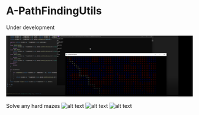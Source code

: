 # A-PathFindingUtils
Under development

![alt text](https://github.com/patrickBakin/A-PathFindingUtils/blob/master/123.png?raw=true)

Solve any hard mazes
![alt text](https://github.com/patrickBakin/A-PathFindingUtils/blob/master/result.png?raw=true)
![alt text](https://github.com/patrickBakin/A-PathFindingUtils/blob/master/result2.png?raw=true)
![alt text](https://github.com/patrickBakin/A-PathFindingUtils/blob/master/result3.png?raw=true)
